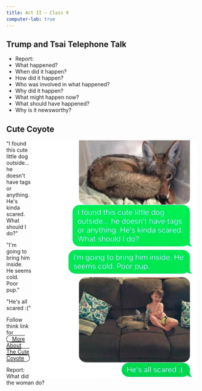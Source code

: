 ```yaml
---
title: Act II — Class 9
computer-lab: true
---
```


## Trump and Tsai Telephone Talk

- Report:
- What happened?
- When did it happen?
- How did it happen?
- Who was involved in what happened?
- Why did it happen?
- What might happen now?
- What should have happened?
- Why is it newsworthy?

## Cute Coyote


<img src="/assets/blog/Act-II/2016-12-05-screenshot-1.png" style="float: right;">


"I found this cute little dog outside...  
he doesn't have tags or anything.  
He's kinda scared. What should I do?"

"I'm going to bring him inside.  
He seems cold. Poor pup."

"He's all scared :("

Follow think link for  
<span style="border: solid 0.1em; border-radius: 1em; padding-left: 1em; padding-right: 1em;">
[More About The Cute Coyote](http://mashable.com/2016/12/02/woman-adopts-coyote-prank/?utm_cid=mash-com-fb-main-link#5k0v9b13A5q7)
</span>

Report:  
What did the woman do?






